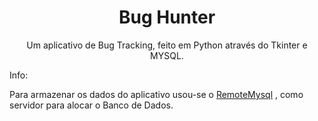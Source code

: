 <h1 align="center">Bug Hunter</h1>

<p align="center">Um aplicativo de Bug Tracking, feito em Python através do Tkinter e MYSQL.</p>

Info:

Para armazenar os dados do aplicativo usou-se o [RemoteMysql](remotemysql.com) , como servidor para alocar o Banco de Dados.
